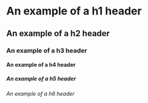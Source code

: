 # An example of a h1 header
## An example of a h2 header
### An example of a h3 header
#### An example of a h4 header
##### An example of a h5 header
###### An example of a h6 header

